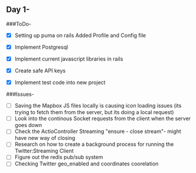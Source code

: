 ## Day 1-
###ToDo-
- [X] Setting up puma on rails
Added Profile and Config file
- [X] Implement Postgresql 
- [X] Implement current javascript libraries in rails
- [X] Create safe API keys
- [X] Implement test code into new project


###Issues-
- [ ] Saving the Mapbox JS files locally is causing icon loading issues (its trying to fetch them from the server, but its doing a local request)
- [ ] Look into the continous Socket requests from the client when the server goes down
- [ ] Check the ActioController Streaming "ensure - close stream"- might have new way of closing
- [ ] Research on how to create a background process for running the Twitter:Streaming Client
- [ ] Figure out the redis pub/sub system
- [ ] Checking Twitter geo_enabled and coordinates coorelation
